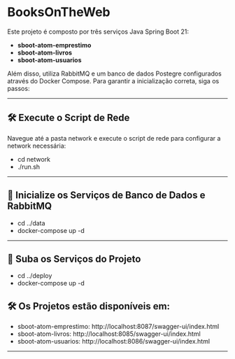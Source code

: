 # BooksOnTheWeb

Este projeto é composto por três serviços Java Spring Boot 21:

- **sboot-atom-emprestimo**
- **sboot-atom-livros**
- **sboot-atom-usuarios**

Além disso, utiliza RabbitMQ e um banco de dados Postegre configurados através do Docker Compose. Para garantir a inicialização correta, siga os passos:

---

## 🛠️ Execute o Script de Rede

Navegue até a pasta network e execute o script de rede para configurar a network necessária:

- cd network
- ./run.sh

---

## 🚀 Inicialize os Serviços de Banco de Dados e RabbitMQ

- cd ../data
- docker-compose up -d

---

## 🚀 Suba os Serviços do Projeto

- cd ../deploy
- docker-compose up -d

## 🛠️ Os Projetos estão disponíveis em: 

- sboot-atom-emprestimo: http://localhost:8087/swagger-ui/index.html
- sboot-atom-livros: http://localhost:8085/swagger-ui/index.html
- sboot-atom-usuarios: http://localhost:8086/swagger-ui/index.html

---